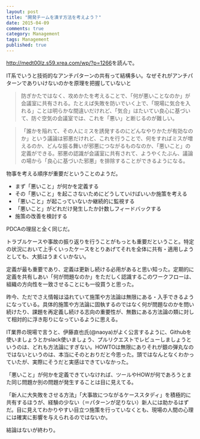 ```yaml
---
layout: post
title: "開発チームを潰す方法を考えよう？"
date: 2015-04-09
comments: true
category: Management
tags: Management
published: true
---
```


<http://medt00lz.s59.xrea.com/wp/?p=1266>を読んで。

IT系でいうと技術的なアンチパターンの共有って結構多い。なぜそれがアンチパターンでありいけないのかを原理を把握していないと

> 防ぎかたではなく、攻めかたを考えることで、「何が悪いことなのか」が会議室に共有される。たとえば失敗を防いでいく上で、「現場に気合を入れる」ことは明らかな間違いだけれど、「気合」はたいてい良心に基づいて、防ぐ空気の会議室では、これを「悪い」と断じるのが難しい。

> 「誰かを陥れて、その人にミスを誘発するのにどんなやりかたが有効なのか」という議論は邪悪だけれど、これを行うことで、何をすればミスが増えるのか、どんな振る舞いが邪悪につながるものなのか、「悪いこと」の定義ができる。邪悪の認識が会議室に共有されて、ようやくたぶん、議論の場から「良心に基づいた邪悪」を排除することができるようになる。

物事を考える順序が重要だということのようだ。

- まず「悪いこと」が何かを定義する
- その「悪いこと」を起こさないためにどうしていけばいいか施策を考える
- 「悪いこと」が起こっていないか継続的に監視する
- 「悪いこと」がどれだけ発生したか計数しフィードバックする
- 施策の改善を検討する

PDCAの理屈と全く同じだ。

トラブルケースや事故の振り返りを行うことがもっとも重要だということ。特定の状況において上手くいったケースをとりあげてそれを全体に共有・適用しようとしても、大抵はうまくいかない。

定義が最も重要であり、定義は更新し続ける必用があると思い知った。定期的に定義を共有しあい「何が問題なのか」をただしく認識するこのワークフローは、組織の方向性を一致させることにも一役買うと思った。

昨今、ただでさえ情報は溢れていて施策や方法論は無限にある・入手できるようになっている。具体的施策や方法論に固執するのではなく何が問題なのかを問い続けたり、課題を再定義し続ける志向の重要性が、無数にある方法論の類に対して相対的に浮き彫りになっているように思える。

IT業界の現場で言うと、伊藤直也氏(@naoya)がよく公言するように、Githubを使いましょうとかslack使いましょう、プルリクエストでレビューしましょうというのは、どれも方法論にすぎない。HOWTOは無限にありそれが銀の弾丸なのではないというのは、本当にそのとおりだと今思った。頭ではなんとなくわかっていたが、実際にそうだと実感はできていなかった。

「悪いこと」が何かを定義できていなければ、ツールやHOWが何であろうとまた同じ問題か別の問題が発生することは目に見えてる。

「新人に大失敗をさせる方法」「大事故につながるケーススタディ」を積極的に共有するほうが、経験の少ない（＝パターンが足りない）新人には助かるはずだ。目に見えてわかりやすい目立つ施策を行っていなくとも、現場の人間の心理には確実に影響を与えられるのではないか。

結論はないが終わり。
